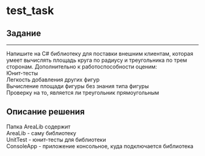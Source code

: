 # test_task
## Задание
---
Напишите на C# библиотеку для поставки внешним клиентам, которая умеет вычислять площадь круга по радиусу и треугольника по трем сторонам.
Дополнительно к работоспособности оценим:  
  Юнит-тесты  
  Легкость добавления других фигур  
  Вычисление площади фигуры без знания типа фигуры  
  Проверку на то, является ли треугольник прямоугольным  

## Описание решения
Папка AreaLib содержит  
  AreaLib - саму библиотеку  
  UnitTest - юнит-тесты для библиотеки  
  ConsoleApp - приложение консольное, куда подключается библиотека
  
